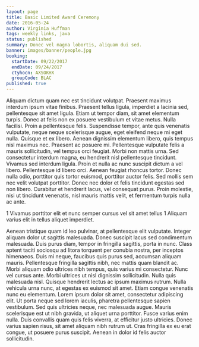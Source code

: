 ```yaml
---
layout: page
title: Basic Limited Award Ceremony
date: 2016-05-24
author: Virginia Huffman
tags: weekly links, java
status: published
summary: Donec vel magna lobortis, aliquam dui sed.
banner: images/banner/people.jpg
booking:
  startDate: 09/22/2017
  endDate: 09/24/2017
  ctyhocn: AXSOKHX
  groupCode: BLAC
published: true
---
```

Aliquam dictum quam nec est tincidunt volutpat. Praesent maximus interdum ipsum vitae finibus. Praesent tellus ligula, imperdiet a lacinia sed, pellentesque sit amet ligula. Etiam ut tempor diam, sit amet elementum turpis. Donec at felis non ex posuere vestibulum et vitae metus. Nulla facilisi. Proin a pellentesque felis. Suspendisse tempor, ante quis venenatis vulputate, neque neque scelerisque augue, eget eleifend neque mi eget nulla. Quisque et ex libero.
Aenean dignissim elementum libero, quis tempus nisl maximus nec. Praesent ac posuere mi. Pellentesque vulputate felis a mauris sollicitudin, vel tempus orci feugiat. Morbi non mattis urna. Sed consectetur interdum magna, eu hendrerit nisl pellentesque tincidunt. Vivamus sed interdum ligula. Proin et nulla ac nunc suscipit dictum a vel libero. Pellentesque id libero orci. Aenean feugiat rhoncus tortor. Donec nulla odio, porttitor quis tortor euismod, porttitor auctor felis. Sed mollis sem nec velit volutpat porttitor. Donec nec dolor et felis tincidunt egestas sed non libero. Curabitur et hendrerit lacus, vel consequat purus. Proin molestie, nisi ut tincidunt venenatis, nisl mauris mattis velit, et fermentum turpis nulla ac ante.

1 Vivamus porttitor elit et nunc semper cursus vel sit amet tellus
1 Aliquam varius elit in tellus aliquet imperdiet.

Aenean tristique quam id leo pulvinar, at pellentesque elit vulputate. Integer aliquam dolor ut sagittis malesuada. Donec suscipit lacus sed condimentum malesuada. Duis purus diam, tempor in fringilla sagittis, porta in nunc. Class aptent taciti sociosqu ad litora torquent per conubia nostra, per inceptos himenaeos. Duis mi neque, faucibus quis purus sed, accumsan aliquam mauris. Pellentesque fringilla sagittis nibh, nec mattis quam blandit ac. Morbi aliquam odio ultrices nibh tempus, quis varius mi consectetur. Nunc vel cursus ante. Morbi ultrices ut nisl dignissim sollicitudin. Nulla quis malesuada nisl. Quisque hendrerit lectus ac ipsum maximus rutrum. Nulla vehicula urna nunc, at egestas ex euismod sit amet. Etiam congue venenatis nunc eu elementum. Lorem ipsum dolor sit amet, consectetur adipiscing elit.
Ut porta neque sed lorem iaculis, pharetra pellentesque sapien vestibulum. Sed quis ultricies neque, nec malesuada augue. Mauris scelerisque est ut nibh gravida, ut aliquet urna porttitor. Fusce varius enim nulla. Duis convallis quam quis felis viverra, at efficitur justo ultricies. Donec varius sapien risus, sit amet aliquam nibh rutrum ut. Cras fringilla ex eu erat congue, ut posuere purus suscipit. Aenean in dolor id felis auctor sollicitudin.
